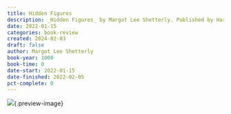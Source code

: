```yaml
---
title: Hidden Figures
description: _Hidden Figures_ by Margot Lee Shetterly. Published by HarperAudio, with ISBN 9780062472076.0. Read on 2022-01-15
date: 2022-01-15
categories: book-review
created: 2024-02-03
draft: false
author: Margot Lee Shetterly
book-year: 1000
book-time: 0
date-start: 2022-01-15
date-finished: 2022-02-05
pct-complete: 0
---
```


![](https://img3.od-cdn.com/ImageType-100/0293-1/{EB42AFA0-984E-41CD-9FD5-9A76AA215DA2}Img100.jpg){.preview-image}